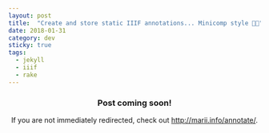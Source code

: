 ```yaml
---
layout: post
title:  "Create and store static IIIF annotations... Minicomp style 📜📝"
date: 2018-01-31
category: dev
sticky: true
tags:
  - jekyll
  - iiif
  - rake
---
```

<center>
<h3>Post coming soon!</h3>
If you are not immediately redirected, check out <a href="http://marii.info/annotate/">http://marii.info/annotate/</a>.
</center>
